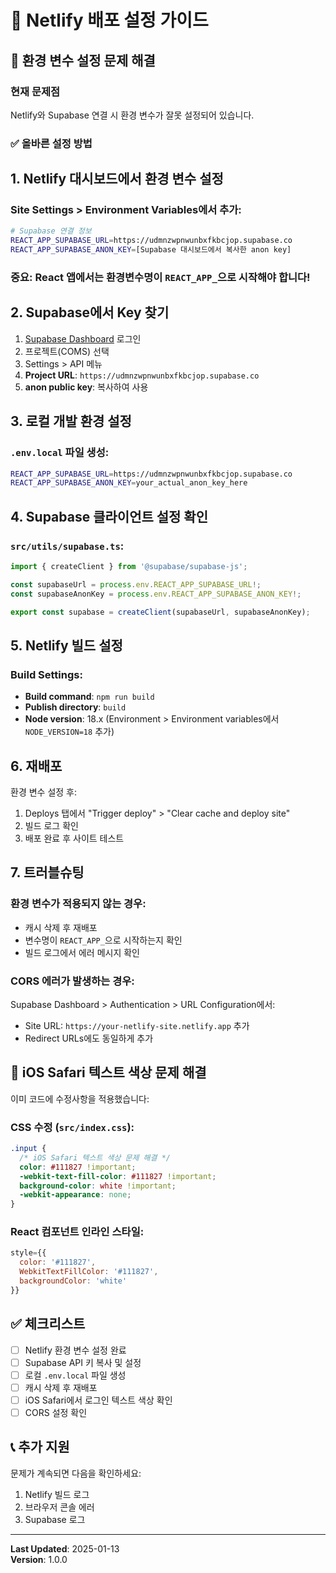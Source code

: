 # 🚀 Netlify 배포 설정 가이드

## 📌 환경 변수 설정 문제 해결

### 현재 문제점
Netlify와 Supabase 연결 시 환경 변수가 잘못 설정되어 있습니다.

### ✅ 올바른 설정 방법

## 1. Netlify 대시보드에서 환경 변수 설정

### Site Settings > Environment Variables에서 추가:

```bash
# Supabase 연결 정보
REACT_APP_SUPABASE_URL=https://udmnzwpnwunbxfkbcjop.supabase.co
REACT_APP_SUPABASE_ANON_KEY=[Supabase 대시보드에서 복사한 anon key]
```

### 중요: React 앱에서는 환경변수명이 `REACT_APP_`으로 시작해야 합니다!

## 2. Supabase에서 Key 찾기

1. [Supabase Dashboard](https://app.supabase.com) 로그인
2. 프로젝트(COMS) 선택
3. Settings > API 메뉴
4. **Project URL**: `https://udmnzwpnwunbxfkbcjop.supabase.co`
5. **anon public key**: 복사하여 사용

## 3. 로컬 개발 환경 설정

### `.env.local` 파일 생성:
```bash
REACT_APP_SUPABASE_URL=https://udmnzwpnwunbxfkbcjop.supabase.co
REACT_APP_SUPABASE_ANON_KEY=your_actual_anon_key_here
```

## 4. Supabase 클라이언트 설정 확인

### `src/utils/supabase.ts`:
```typescript
import { createClient } from '@supabase/supabase-js';

const supabaseUrl = process.env.REACT_APP_SUPABASE_URL!;
const supabaseAnonKey = process.env.REACT_APP_SUPABASE_ANON_KEY!;

export const supabase = createClient(supabaseUrl, supabaseAnonKey);
```

## 5. Netlify 빌드 설정

### Build Settings:
- **Build command**: `npm run build`
- **Publish directory**: `build`
- **Node version**: 18.x (Environment > Environment variables에서 `NODE_VERSION=18` 추가)

## 6. 재배포

환경 변수 설정 후:
1. Deploys 탭에서 "Trigger deploy" > "Clear cache and deploy site"
2. 빌드 로그 확인
3. 배포 완료 후 사이트 테스트

## 7. 트러블슈팅

### 환경 변수가 적용되지 않는 경우:
- 캐시 삭제 후 재배포
- 변수명이 `REACT_APP_`으로 시작하는지 확인
- 빌드 로그에서 에러 메시지 확인

### CORS 에러가 발생하는 경우:
Supabase Dashboard > Authentication > URL Configuration에서:
- Site URL: `https://your-netlify-site.netlify.app` 추가
- Redirect URLs에도 동일하게 추가

## 📱 iOS Safari 텍스트 색상 문제 해결

이미 코드에 수정사항을 적용했습니다:

### CSS 수정 (`src/index.css`):
```css
.input {
  /* iOS Safari 텍스트 색상 문제 해결 */
  color: #111827 !important;
  -webkit-text-fill-color: #111827 !important;
  background-color: white !important;
  -webkit-appearance: none;
}
```

### React 컴포넌트 인라인 스타일:
```jsx
style={{
  color: '#111827',
  WebkitTextFillColor: '#111827',
  backgroundColor: 'white'
}}
```

## ✅ 체크리스트

- [ ] Netlify 환경 변수 설정 완료
- [ ] Supabase API 키 복사 및 설정
- [ ] 로컬 `.env.local` 파일 생성
- [ ] 캐시 삭제 후 재배포
- [ ] iOS Safari에서 로그인 텍스트 색상 확인
- [ ] CORS 설정 확인

## 📞 추가 지원

문제가 계속되면 다음을 확인하세요:
1. Netlify 빌드 로그
2. 브라우저 콘솔 에러
3. Supabase 로그

---

**Last Updated**: 2025-01-13  
**Version**: 1.0.0
